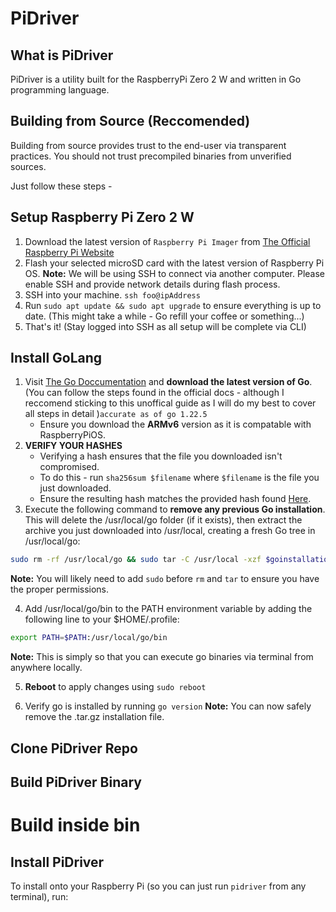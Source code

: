 # PiDriver

What is PiDriver
----------------
PiDriver is a utility built for the RaspberryPi Zero 2 W and written in Go programming language.

Building from Source (Reccomended)
-------------------------------------------------
Building from source provides trust to the end-user via transparent practices. You should not trust precompiled binaries from unverified sources.

Just follow these steps -

Setup Raspberry Pi Zero 2 W
---------------------------
1. Download the latest version of `Raspberry Pi Imager` from [The Official Raspberry Pi Website](https://www.raspberrypi.com/software/)
2. Flash your selected microSD card with the latest version of Raspberry Pi OS.
**Note:** We will be using SSH to connect via another computer. Please enable SSH and provide network details during flash process.
3. SSH into your machine. `ssh foo@ipAddress`
4. Run `sudo apt update && sudo apt upgrade` to ensure everything is up to date. (This might take a while - Go refill your coffee or something...)
5. That's it! (Stay logged into SSH as all setup will be complete via CLI)

Install GoLang
--------------
1. Visit [The Go Doccumentation](https://go.dev/doc/install) and **download the latest version of Go**. (You can follow the steps found in the official docs - although I reccomend sticking to this unoffical guide as I will do my best to cover all steps in detail )`accurate as of go 1.22.5`
    - Ensure you download the **ARMv6** version as it is compatable with RaspberryPiOS.
2. **VERIFY YOUR HASHES**
    - Verifying a hash ensures that the file you downloaded isn't compromised.
    - To do this - run `sha256sum $filename` where `$filename` is the file you just downloaded.
    - Ensure the resulting hash matches the provided hash found [Here](https://go.dev/dl/).
3. Execute the following command to **remove any previous Go installation**. This will delete the /usr/local/go folder (if it exists), then extract the archive you just downloaded into /usr/local, creating a fresh Go tree in /usr/local/go:

```bash
sudo rm -rf /usr/local/go && sudo tar -C /usr/local -xzf $goinstallation
```
**Note:** You will likely need to add `sudo` before `rm` and `tar` to ensure you have the proper permissions.

4. Add /usr/local/go/bin to the PATH environment variable by adding the following line to your $HOME/.profile:

```bash
export PATH=$PATH:/usr/local/go/bin
```
**Note:** This is simply so that you can execute go binaries via terminal from anywhere locally.

5. **Reboot** to apply changes using `sudo reboot`

6. Verify go is installed by running `go version`
**Note:** You can now safely remove the .tar.gz installation file.

Clone PiDriver Repo
-------------------

Build PiDriver Binary
---------------------
# Build inside bin

Install PiDriver
----------------
To install onto your Raspberry Pi (so you can just run `pidriver` from any terminal), run:
